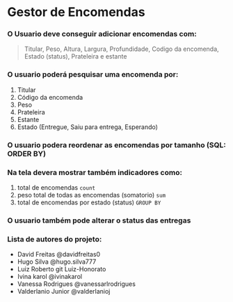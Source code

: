# Gestor de Encomendas

### O Usuario deve conseguir adicionar encomendas com:
> Titular, Peso, Altura, Largura, Profundidade, Codigo da encomenda, Estado (status), Prateleira e estante

### O usuario poderá pesquisar uma encomenda por:
1. Titular
2. Código da encomenda
3. Peso
4. Prateleira
5. Estante
6. Estado (Entregue, Saiu para entrega, Esperando)

### O usuario podera reordenar as encomendas por tamanho (SQL: ORDER BY)

### Na tela devera mostrar também indicadores como:
1. total de encomendas `count`
2. peso total de todas as encomendas (somatorio) `sum`
3. total de encomendas por estado (status) `GROUP BY`

### O usuario também pode alterar o status das entregas

### Lista de autores do projeto:
* David Freitas @davidfreitas0
* Hugo Silva @hugo.silva777
* Luiz Roberto git Luiz-Honorato
* Ivina karol @ivinakarol
* Vanessa Rodrigues @vanessarlrodrigues
* Valderlanio Junior @valderlanioj